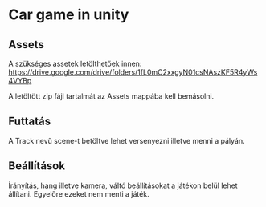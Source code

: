 # Car game in unity

## Assets
A szükséges assetek letölthetőek innen:
https://drive.google.com/drive/folders/1fL0mC2xxgyN01csNAszKF5R4yWs4VYBp

A letöltött zip fájl tartalmát az Assets mappába kell bemásolni.

## Futtatás
A Track nevű scene-t betöltve lehet versenyezni illetve menni a pályán.

## Beállítások
Írányítás, hang illetve kamera, váltó beállításokat a játékon belül lehet állítani. Egyelőre ezeket nem menti a játék.